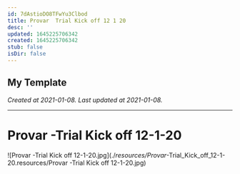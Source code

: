```yaml
---
id: 7dAstioDO8TFwYu3Clbod
title: Provar  Trial Kick off 12 1 20
desc: ''
updated: 1645225706342
created: 1645225706342
stub: false
isDir: false
---
```

My Template
---

_Created at 2021-01-08._
_Last updated at 2021-01-08._




---

# Provar -Trial Kick off 12-1-20


![Provar -Trial Kick off 12-1-20.jpg](./_resources/Provar_-Trial_Kick_off_12-1-20.resources/Provar -Trial Kick off 12-1-20.jpg)

